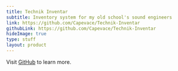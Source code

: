 ```yaml
---
title: Technik Inventar
subtitle: Inventory system for my old school's sound engineers
link: https://github.com/Capevace/Technik-Inventar
githubLink: https://github.com/Capevace/Technik-Inventar
hideImage: true
type: stuff
layout: product
---
```


Visit [GitHub](https://github.com/capevace) to learn more.
